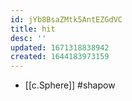 ```yaml
---
id: jYb8BsaZMtk5AntEZGdVC
title: hit
desc: ''
updated: 1671318838942
created: 1644183973159
---
```


- [[c.Sphere]] #shapow
